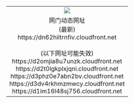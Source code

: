 ﻿<table>
  <tr></tr>
  <tr><td colspan=2 align=center><img src="https://dn62hiltrnfiv.cloudfront.net/Up/oGate.jpg" /></td></tr>
  <tr><td colspan=2 align=center>网门动态网址<br/>(最新)
<br>https://dn62hiltrnfiv.cloudfront.net
<br/><br/>(以下网址可能失效)
<br>https://d2omjia8u7unzk.cloudfront.net
<br>https://d2t0lgkplxjqni.cloudfront.net
<br>https://d3phz0e7abn2bv.cloudfront.net
<br>https://d3dv4rkhmzmwcy.cloudfront.net
<br>https://d1im16l48sj756.cloudfront.net
    </td>
  </tr>
</table>
